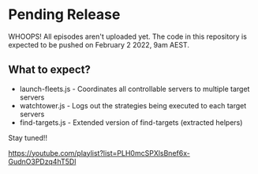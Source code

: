# Pending Release

WHOOPS! All episodes aren't uploaded yet. The code in this repository is expected to be pushed on February 2 2022, 9am AEST.

## What to expect?

- launch-fleets.js - Coordinates all controllable servers to multiple target servers
- watchtower.js - Logs out the strategies being executed to each target servers
- find-targets.js - Extended version of find-targets (extracted helpers)

Stay tuned!! 

https://youtube.com/playlist?list=PLH0mcSPXlsBnef6x-GudnO3PDzq4hT5Dl